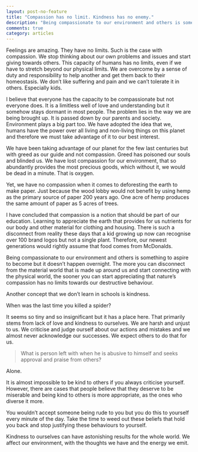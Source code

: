 ```yaml
---
layout: post-no-feature
title: "Compassion has no limit. Kindness has no enemy."
description: "Being compassionate to our environment and others is something to aspire to become but it doesn’t happen overnight."
comments: true
category: articles
---
```



Feelings are amazing. They have no limits. Such is the case with compassion. We stop thinking about our own problems and issues and start giving towards others. This capacity of humans has no limits, even if we have to stretch beyond our physical limits. We are overcome by a sense of duty and responsibility to help another and get them back to their homeostasis. We don’t like suffering and pain and we can’t tolerate it in others. Especially kids.

I believe that everyone has the capacity to be compassionate but not everyone does. It is a limitless well of love and understanding but it somehow stays dormant in most people. The problem lies in the way we are being brought up. It is passed down by our parents and society. Environment plays a big part too. We have adopted the idea that we, humans have the power over all living and non-living things on this planet and therefore we must take advantage of it to our best interest.

We have been taking advantage of our planet for the few last centuries but with greed as our guide and not compassion. Greed has poisoned our souls and blinded us. We have lost compassion for our environment, that so abundantly provides the most precious goods, which without it, we would be dead in a minute. That is oxygen.

Yet, we have no compassion when it comes to deforesting the earth to make paper. Just because the wood lobby would not benefit by using hemp as the primary source of paper 200 years ago. One acre of hemp produces the same amount of paper as 5 acres of trees.

I have concluded that compassion is a notion that should be part of our education. Learning to appreciate the earth that provides for us nutrients for our body and other material for clothing and housing. There is such a disconnect from reality these days that a kid growing up now can recognise over 100 brand logos but not a single plant. Therefore, our newest generations would rightly assume that food comes from McDonalds.

Being compassionate to our environment and others is something to aspire to become but it doesn’t happen overnight. The more you can disconnect from the material world that is made up around us and start connecting with the physical world, the sooner you can start appreciating that nature’s compassion has no limits towards our destructive behaviour.

Another concept that we don’t learn in schools is kindness.

When was the last time you killed a spider?

It seems so tiny and so insignificant but it has a place here. That primarily stems from lack of love and kindness to ourselves. We are harsh and unjust to us. We criticise and judge ourself about our actions and mistakes and we almost never acknowledge our successes. We expect others to do that for us.

> What is person left with when he is abusive to himself and seeks approval and praise from others?

Alone.

It is almost impossible to be kind to others if you always criticise yourself. However, there are cases that people believe that they deserve to be miserable and being kind to others is more appropriate, as the ones who diverse it more.

You wouldn’t accept someone being rude to you but you do this to yourself every minute of the day. Take the time to weed out these beliefs that hold you back and stop justifying these behaviours to yourself.

Kindness to ourselves can have astonishing results for the whole world. We affect our environment, with the thoughts we have and the energy we emit.

